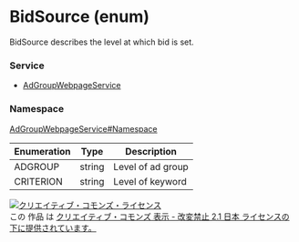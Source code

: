 # BidSource (enum)
BidSource describes the level at which bid is set.

### Service
+ [AdGroupWebpageService](../../services/AdGroupWebpageService.md)

### Namespace
[AdGroupWebpageService#Namespace](../../services/AdGroupWebpageService.md#namespace)

| Enumeration | Type | Description |
|---|---|---|
| ADGROUP| string| Level of ad group |
| CRITERION| string| Level of keyword |

<a rel="license" href="http://creativecommons.org/licenses/by-nd/2.1/jp/"><img alt="クリエイティブ・コモンズ・ライセンス" style="border-width:0" src="https://i.creativecommons.org/l/by-nd/2.1/jp/88x31.png" /></a><br />この 作品 は <a rel="license" href="http://creativecommons.org/licenses/by-nd/2.1/jp/">クリエイティブ・コモンズ 表示 - 改変禁止 2.1 日本 ライセンスの下に提供されています。</a>
